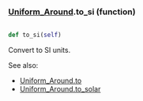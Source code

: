 ### [Uniform_Around](Uniform_Around.md).to_si (function)


```py

def to_si(self)

```



Convert to SI units.

See also:

* [Uniform_Around.to](Uniform_Around.to.md)
* [Uniform_Around.to_solar](Uniform_Around.to_solar.md)

